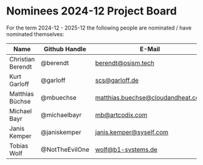 # Nominees 2024-12 Project Board

For the term 2024-12 - 2025-12 the following people are nominated / have nominated themselves:

| Name              | Github Handle  | E-Mail                              |
| ------------------| -------------- | ----------------------------------- |
| Christian Berendt | @berendt       | <berendt@osism.tech>                |
| Kurt Garloff      | @garloff       | <scs@garloff.de>                    |
| Matthias Büchse   | @mbuechse      | <matthias.buechse@cloudandheat.com> |
| Michael Bayr      | @michaelbayr   | <mb@artcodix.com>                   |
| Janis Kemper      | @janiskemper   | <janis.kemper@syself.com>           |
| Tobias Wolf       | @NotTheEvilOne | <wolf@b1-systems.de>                |
